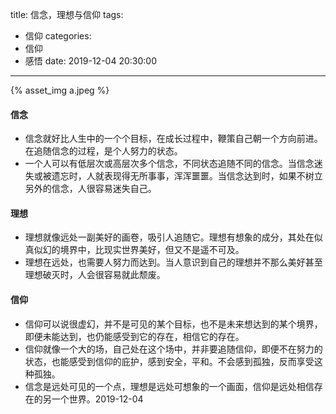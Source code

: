 title: 信念，理想与信仰
tags:
  - 信仰
categories:
  - 信仰
  - 感悟
date: 2019-12-04 20:30:00
---
{% asset_img a.jpeg %}


#### 信念
* 信念就好比人生中的一个个目标，在成长过程中，鞭策自己朝一个方向前进。在追随信念的过程，是个人努力的状态。
* 一个人可以有低层次或高层次多个信念，不同状态追随不同的信念。当信念迷失或被遗忘时，人就表现得无所事事，浑浑噩噩。当信念达到时，如果不树立另外的信念，人很容易迷失自己。

#### 理想
* 理想就像远处一副美好的画卷，吸引人追随它。理想有想象的成分，其处在似真似幻的境界中，比现实世界美好，但又不是遥不可及。
* 理想在远处，也需要人努力而达到。当人意识到自己的理想并不那么美好甚至理想破灭时，人会很容易就此颓废。

#### 信仰
* 信仰可以说很虚幻，并不是可见的某个目标，也不是未来想达到的某个境界，即便未能达到，也仍能感受到它的存在，相信它的存在。
* 信仰就像一个大的场，自己处在这个场中，并非要追随信仰，即便不在努力的状态，也能感受到信仰的庇护，感到安全，平和。不会感到孤独，反而享受这种孤独。
* 信念是远处可见的一个点，理想是远处可想象的一个画面，信仰是远处相信存在的另一个世界。2019-12-04
